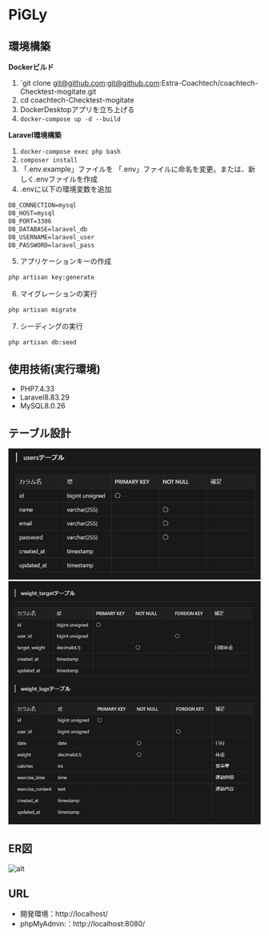 # PiGLy

## 環境構築
**Dockerビルド**
1. `git clone git@github.com:git@github.com:Estra-Coachtech/coachtech-Checktest-mogitate.git
2. cd coachtech-Checktest-mogitate
3. DockerDesktopアプリを立ち上げる
4. `docker-compose up -d --build`

**Laravel環境構築**
1. `docker-compose exec php bash`
2. `composer install`
3. 「.env.example」ファイルを 「.env」ファイルに命名を変更。または、新しく.envファイルを作成
4. .envに以下の環境変数を追加
``` text
DB_CONNECTION=mysql
DB_HOST=mysql
DB_PORT=3306
DB_DATABASE=laravel_db
DB_USERNAME=laravel_user
DB_PASSWORD=laravel_pass
```
5. アプリケーションキーの作成
``` bash
php artisan key:generate
```

6. マイグレーションの実行
``` bash
php artisan migrate
```

7. シーディングの実行
``` bash
php artisan db:seed
```

## 使用技術(実行環境)
- PHP7.4.33
- Laravel8.83.29
- MySQL8.0.26

## テーブル設計
![alt](table1.png)
![alt](table2.png)

## ER図
![alt](er.png)

## URL
- 開発環境：http://localhost/
- phpMyAdmin:：http://localhost:8080/

[def]: table1.png